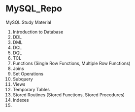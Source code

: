 # MySQL_Repo
MySQL Study Material

1.  Introduction to Database
2.  DDL
3.  DML
4.  DCL
5.  DQL
6.  TCL
7.  Functions (Single Row Functions, Multiple Row Functions)
8.  Joins
9.  Set Operations
10. Subquery
11. Views
12. Temporary Tables
13. Stored Routines (Stored Functions, Stored Procedures)
14. Indexes
15. 
